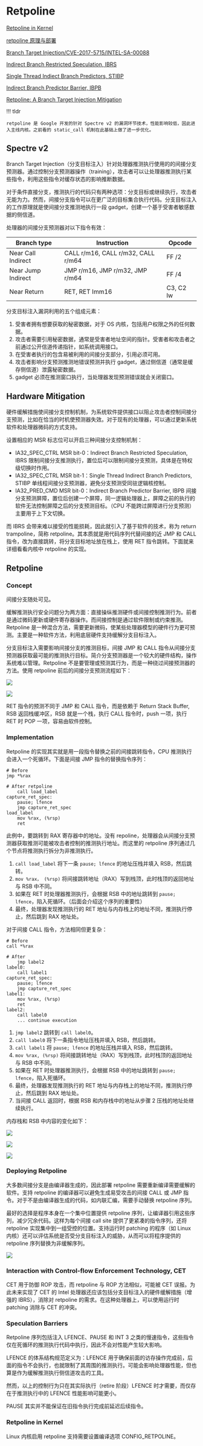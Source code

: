 # Retpoline

[Retpoline in Kernel](http://happyseeker.github.io/kernel/2018/05/31/retpoline-in-kernel.html)

[retpoline 原理与部署](http://terenceli.github.io/%E6%8A%80%E6%9C%AF/2018/03/24/retpoline)

[Branch Target Injection/CVE-2017-5715/INTEL-SA-00088](https://www.intel.com/content/www/us/en/developer/articles/technical/software-security-guidance/advisory-guidance/branch-target-injection.html)

[Indirect Branch Restricted Speculation, IBRS](https://www.intel.com/content/www/us/en/developer/articles/technical/software-security-guidance/technical-documentation/indirect-branch-restricted-speculation.html)

[Single Thread Indiect Branch Predictors, STIBP](https://www.intel.com/content/www/us/en/developer/articles/technical/software-security-guidance/technical-documentation/single-thread-indirect-branch-predictors.html)

[Indirect Branch Predictor Barrier, IBPB](https://www.intel.com/content/www/us/en/developer/articles/technical/software-security-guidance/technical-documentation/indirect-branch-predictor-barrier.html)

[Retpoline: A Branch Target Injection Mitigation](https://www.intel.com/content/www/us/en/developer/articles/technical/software-security-guidance/technical-documentation/retpoline-branch-target-injection-mitigation.html)

!!! tldr

    retpoline 是 Google 开发的针对 Spectre v2 的漏洞环节技术，性能影响较低，因此进入主线内核。之前看的 static_call 机制在此基础上做了进一步优化。

## Spectre v2

Branch Target Injection（分支目标注入）针对处理器推测执行使用的的间接分支预测器。通过控制分支预测器操作（training），攻击者可以让处理器推测执行某些指令，利用这些指令对缓存状态的影响推断数据。

对于条件直接分支，推测执行的代码只有两种选项：分支目标或继续执行，攻击者无能为力。然而，间接分支指令可以在更广泛的目标集合执行代码。分支目标注入的工作原理就是使间接分支推测地执行一段 gadget，创建一个基于受害者敏感数据的侧信道。

处理器的间接分支预测器对以下指令有效：

| Branch type        | Instruction                        | Opcode    |
| ------------------ | ---------------------------------- | --------- |
| Near Call Indirect | CALL r/m16, CALL r/m32, CALL r/m64 | FF /2     |
| Near Jump Indirect | JMP  r/m16, JMP r/m32, JMP r/m64   | FF /4     |
| Near Return        | RET, RET Imm16                     | C3, C2 lw |

分支目标注入漏洞利用的五个组成元素：

1. 受害者拥有想要获取的秘密数据，对于 OS 内核，包括用户权限之外的任何数据。
2. 攻击者需要引用秘密数据，通常是受害者地址空间的指针。受害者和攻击者之前通过公开信道传递指针，如系统调用接口。
3. 在受害者执行的包含易被利用的间接分支部分，引用必须可用。
4. 攻击者影响分支预测推测地错误预测并执行 gadget，通过侧信道（通常是缓存侧信道）泄露秘密数据。
5. gadget 必须在推测窗口执行，当处理器发现预测错误就会关闭窗口。


## Hardware Mitigation

硬件缓解措施使间接分支控制机制，为系统软件提供接口以阻止攻击者控制间接分支预测，比如在恰当的时机使预测器失效。对于现有的处理器，可以通过更新系统软件和处理器微码的方式支持。

设置相应的 MSR 标志位可以开启三种间接分支控制机制：

- IA32_SPEC_CTRL MSR bit-0：Indirect Branch Restricted Speculation, IBRS 限制间接分支推测执行，置位后可以限制间接分支预测，具体是在特权级切换时作用。
- IA32_SPEC_CTRL MSR bit-1：Single Thread Indirect Branch Predictors, STIBP 单线程间接分支预测器，避免分支预测受同驻逻辑核控制。
- IA32_PRED_CMD MSR bit-0：Indirect Branch Predictor Barrier, IBPB 间接分支预测屏障，置位后创建一个屏障，同一逻辑处理器上，屏障之前的执行的软件无法控制屏障之后的分支预测目标。（CPU 不能跨过屏障进行分支预测）主要用于上下文切换。

而 IBRS 会带来难以接受的性能损耗，因此就引入了基于软件的技术，称为 return trampoline，简称 retpoline。其本质就是用代码序列代替间接的近 JMP 和 CALL 指令，改为直接跳转，将分支目标地址放在栈上，使用 RET 指令跳转。下面就来详细看看内核中 retpoline 的实现。

## Retpoline

### Concept

间接分支随处可见。

缓解推测执行安全问题分为两方面：直接操纵推测硬件或间接控制推测行为。前者是通过微码更新或硬件寄存器操作。而间接控制是通过软件限制或约束推测。Retpoline 是一种混合方法，需要更新微码，使某些处理器模型的硬件行为更可预测。主要是一种软件方法，利用底层硬件支持缓解分支目标注入。

分支目标注入需要影响间接分支的推测目标，间接 JMP 和 CALL 指令从间接分支预测器获取最可能的推测执行目标。简介分支预测器是一个较大的硬件结构，操作系统难以管理。Retpoline 不是要管理或预测其行为，而是一种绕过间接预测器的方法。使用 retpoline 前后的间接分支预测流程如下：

![](images/retpoline.assets/image-20211224110928.png)

![](images/retpoline.assets/image-20211224110944.png)

RET 指令的预测不同于 JMP 和 CALL 指令，而是依赖于 Return Stack Buffer, RSB 返回栈缓冲区，RSB 就是一个栈，执行 CALL 指令时，push 一项，执行 RET 时 POP 一项，容易由软件控制。

### Implementation

Retpoline 的实现其实就是用一段指令替换之前的间接跳转指令，CPU 推测执行会进入一个死循环。下面是间接 JMP 指令的替换指令序列：

```assembly
# Before
jmp *%rax

# After retpoline
    call load_label
capture_ret_spec:
    pause; lfence
    jmp capture_ret_spec
load_label
    mov %rax, (%rsp)
    ret
```

此例中，要跳转到 RAX 寄存器中的地址。没有 repoline，处理器会从间接分支预测器获取推测可能被攻击者控制的推测执行地址。而这里的 retpoline 序列通过几个节点将推测执行拆分为非推测执行。

1. `call load_label` 将下一条 `pause; lfence` 的地址压栈并填入 RSB，然后跳转。
2. `mov %rax， (%rsp)` 将间接跳转地址（RAX）写到栈顶，此时栈顶的返回地址与 RSB 中不同。
3. 如果在 RET 时处理器推测执行，会根据 RSB 中的地址跳转到 `pause; lfence`，陷入死循环。（后面会介绍这个序列的重要性）
4. 最终，处理器发现推测执行的 RET 地址与内存栈上的地址不同，推测执行停止，然后跳到 RAX 地址处。

对于间接 CALL 指令，方法相同但更复杂：

```assembly
# Before
call *%rax

# After
    jmp label2
label0:
    call label1
capture_ret_spec:
    pause; lfence
    jmp capture_ret_spec
label1:
    mov %rax, (%rsp)
    ret
label2:
    call label0
    ... continue execution
```

1. `jmp label2` 跳转到 `call label0`。
2. `call label0` 将下一条指令地址压栈并填入 RSB，然后跳转。
3. `call label1` 将 `pause; lfence` 的地址压栈并填入 RSB，然后跳转。
4. `mov %rax, (%rsp)` 将间接跳转地址（RAX）写到栈顶，此时栈顶的返回地址与 RSB 中不同。
5. 如果在 RET 时处理器推测执行，会根据 RSB 中的地址跳转到 `pause; lfence`，陷入死循环。
6. 最终，处理器发现推测执行的 RET 地址与内存栈上的地址不同，推测执行停止，然后跳到 RAX 地址处。
7. 当间接 CALL 返回时，根据 RSB 和内存栈中的地址从步骤 2 压栈的地址处继续执行。

内存栈和 RSB 中内容的变化如下：

![](images/retpoline.assets/image-20211224143702.png)

![](images/retpoline.assets/image-20211224144449.png)

![](images/retpoline.assets/image-20211224144504.png)

### Deploying Retpoline

大多数间接分支是由编译器生成的，因此部署 retpoline 需要重新编译需要缓解的软件。支持 retpoline 的编译器可以避免生成易受攻击的间接 CALL 或 JMP 指令。对于不是由编译器生成的代码，如内联汇编，需要手动替换 retpoline 序列。

最好的选择是程序本身在一个集中位置提供 retpoline 序列，让编译器引用这些序列，减少冗余代码。这样为每个间接 call site 提供了更紧凑的指令序列，还将 retpoline 实现集中到一组受控的位置。支持运行时 patching 的程序（如 Linux 内核）还可以评估系统是否受分支目标注入的威胁，从而可以将程序提供的 retpoline 序列替换为非缓解序列。

![](images/retpoline.assets/image-20211224145805.png)

### Interaction with Control-flow Enforcement Technology, CET

CET 用于防御 ROP 攻击，而 retpoline 与 ROP 方法相似，可能被 CET 误报。为此未来实现了 CET 的 Intel 处理器还应该包括分支目标注入的硬件缓解措施（增强的 IBRS），消除对 retpoline 的需求。在这种处理器上，可以使用运行时 patching 消除与 CET 的冲突。

### Speculation Barriers

Retpoline 序列包括注入 LFENCE、PAUSE 和 INT 3 之类的慢速指令，这些指令仅在死循环的推测执行代码中执行，因此不会对性能产生较大影响。

LFENCE 的体系结构规范定义为：LFENCE 用于确保前面的访存操作完成前，后面的指令不会执行，也就限制了其周围的推测执行。可能会影响处理器性能，但也算是作为缓解推测执行侧信道攻击的工具。

然而，以上的控制行为只在其实际执行（retire 阶段）LFENCE 时才需要，而仅存在于推测执行中的 LFENCE 性能影响可能更小。

PAUSE 其实并不能保证在旧指令执行完成前延迟后续指令。

### Retpoline in Kernel

Linux 内核启用 retpoline 支持需要设置编译选项 CONFIG_RETPOLINE。